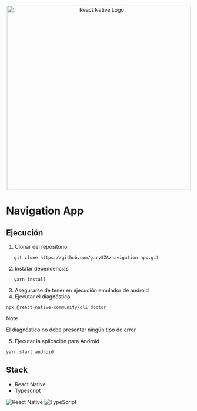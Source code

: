 <p align="center">
  <a href="https://reactnative.dev/" target="blank">
    <img src="https://reactnative.dev/img/header_logo.svg" width="500" alt="React Native Logo" />
  </a>
</p>

# Navigation App

## Ejecución
1. Clonar del repositorio
```
   git clone https://github.com/garySZA/navigation-app.git
```
2. Instalar dependencias
```
   yarn install
```
3. Asegurarse de tener en ejecución emulador de android
4. Ejecutar el diagnóstico
```
npx @react-native-community/cli doctor
```

> [!NOTE]
>
> El diagnóstico no debe presentar ningún tipo de error
5. Ejecutar la aplicación para Android
```
yarn start:android
```

## Stack
* React Native
* Typescript


![React Native](https://img.shields.io/badge/react_native-%2320232a.svg?style=for-the-badge&logo=react&logoColor=%2361DAFB)
![TypeScript](https://img.shields.io/badge/typescript-%23007ACC.svg?style=for-the-badge&logo=typescript&logoColor=white)